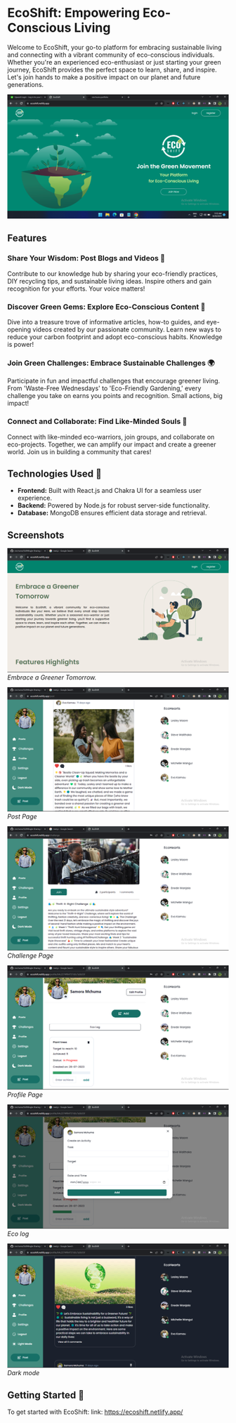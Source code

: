 # EcoShift: Empowering Eco-Conscious Living

Welcome to EcoShift, your go-to platform for embracing sustainable living and connecting with a vibrant community of eco-conscious individuals. Whether you're an experienced eco-enthusiast or just starting your green journey, EcoShift provides the perfect space to learn, share, and inspire. Let's join hands to make a positive impact on our planet and future generations.

![EcoShift](./public/screenshots/1.png)

## Features

### Share Your Wisdom: Post Blogs and Videos 🌱

Contribute to our knowledge hub by sharing your eco-friendly practices, DIY recycling tips, and sustainable living ideas. Inspire others and gain recognition for your efforts. Your voice matters!

### Discover Green Gems: Explore Eco-Conscious Content 💚

Dive into a treasure trove of informative articles, how-to guides, and eye-opening videos created by our passionate community. Learn new ways to reduce your carbon footprint and adopt eco-conscious habits. Knowledge is power!

### Join Green Challenges: Embrace Sustainable Challenges 🌍

Participate in fun and impactful challenges that encourage greener living. From 'Waste-Free Wednesdays' to 'Eco-Friendly Gardening,' every challenge you take on earns you points and recognition. Small actions, big impact!

### Connect and Collaborate: Find Like-Minded Souls 🌿

Connect with like-minded eco-warriors, join groups, and collaborate on eco-projects. Together, we can amplify our impact and create a greener world. Join us in building a community that cares!

## Technologies Used 🚀

- **Frontend:** Built with React.js and Chakra UI for a seamless user experience.
- **Backend:** Powered by Node.js for robust server-side functionality.
- **Database:** MongoDB ensures efficient data storage and retrieval.

## Screenshots

![Screenshot 1](./public/screenshots/2.png)
_Embrace a Greener Tomorrow._

![Screenshot 2](./public/screenshots/3.png)
_Post Page_

![Screenshot 3](./public/screenshots/4.png)
_Challenge Page_

![Screenshot 4](./public/screenshots/5.png)
_Profile Page_

![Screenshot 5](./public/screenshots/6.png)
_Eco log_

![Screenshot 6](./public/screenshots/8.png)
_Dark mode_

## Getting Started 🌱

To get started with EcoShift:
link: https://ecoshift.netlify.app/
